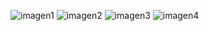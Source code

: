 ![imagen1](https://user-images.githubusercontent.com/71619972/104139349-da627a80-5378-11eb-9c75-fe75aec60898.PNG)
![imagen2](https://user-images.githubusercontent.com/71619972/104139351-dc2c3e00-5378-11eb-8c33-4aec1aa03857.PNG)
![imagen3](https://user-images.githubusercontent.com/71619972/104139354-ddf60180-5378-11eb-86ab-3917166de506.PNG)
![imagen4](https://user-images.githubusercontent.com/71619972/104139355-df272e80-5378-11eb-9c91-142b182cbb39.PNG)
